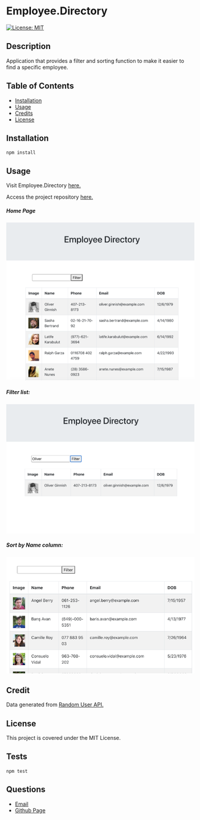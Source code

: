 
# Employee.Directory

[![License: MIT](https://img.shields.io/badge/License-MIT-yellow.svg)](https://opensource.org/licenses/MIT)
      
     
## Description

Application that provides a filter and sorting function to make it easier to find a specific employee.

## Table of Contents
 
* [Installation](#installation)
* [Usage](#usage)
* [Credits](#credits)
* [License](#license)
 
## Installation
```
npm install
``` 

## Usage
Visit Employee.Directory [here.](https://lee-amber-alex.github.io/Employee.Directory)

Access the project repository [here.](https://github.com/lee-amber-alex/Employee.Directory) 

##### Home Page
![Homescreen](public/img/home.png)  

##### Filter list:
![filter](public/img/filter.png)

##### Sort by Name column:
![filter](public/img/sort.png)  

## Credit
Data generated from [Random User API.](https://randomuser.me/)

## License
This project is covered under the MIT License.
 
## Tests
```
npm test
``` 

## Questions
- [Email](lee.amber.alex@gmail.com)
- [Github Page](https://github.com/lee-amber-alex)
 

